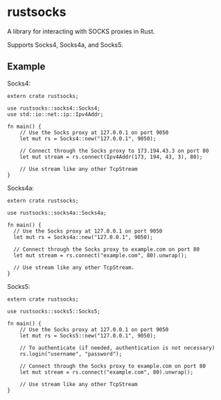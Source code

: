 rustsocks
=========

A library for interacting with SOCKS proxies in Rust.

Supports Socks4, Socks4a, and Socks5.

Example
-------
Socks4:

    extern crate rustsocks;
    
    use rustsocks::socks4::Socks4;
    use std::io::net::ip::Ipv4Addr;
    
    fn main() {
        // Use the Socks proxy at 127.0.0.1 on port 9050
        let mut rs = Socks4::new("127.0.0.1", 9050);
        
        // Connect through the Socks proxy to 173.194.43.3 on port 80
        let mut stream = rs.connect(Ipv4Addr(173, 194, 43, 3), 80);
        
        // Use stream like any other TcpStream
    }

Socks4a:    

    extern crate rustsocks;

    use rustsocks::socks4a::Socks4a;

    fn main() {
      // Use the Socks proxy at 127.0.0.1 on port 9050
      let mut rs = Socks4a::new("127.0.0.1", 9050);

      // Connect through the Socks proxy to example.com on port 80
      let mut stream = rs.connect("example.com", 80).unwrap();

      // Use stream like any other TcpStream.
    }
    
Socks5:

    extern crate rustsocks;
    
    use rustsocks::socks5::Socks5;
    
    fn main() {
        // Use the Socks proxy at 127.0.0.1 on port 9050
        let mut rs = Socks5::new("127.0.0.1", 9050);
        
        // To authenticate (if needed, authentication is not necessary)
        rs.login("username", "password");
        
        // Connect through the Socks proxy to example.com on port 80
        let mut stream = rs.connect("example.com", 80).unwrap();
        
        // Use stream like any other TcpStream
    }
